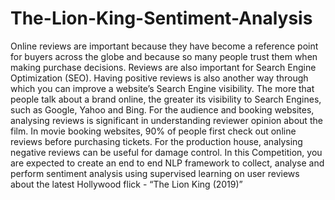 # The-Lion-King-Sentiment-Analysis
Online reviews are important because they have become a reference point for buyers across the globe and because so many people trust them when making purchase decisions.  Reviews are also important for Search Engine Optimization (SEO). Having positive reviews is also another way through which you can improve a website’s Search Engine visibility. The more that people talk about a brand online, the greater its visibility to Search Engines, such as Google, Yahoo and Bing.  For the audience and booking websites, analysing reviews is significant in understanding reviewer opinion about the film. In movie booking websites, 90% of people first check out online reviews before purchasing tickets. For the production house, analysing negative reviews can be useful for damage control.  In this Competition, you are expected to create an end to end NLP framework to collect, analyse and perform sentiment analysis using supervised learning on user reviews about the latest Hollywood flick - “The Lion King (2019)”

